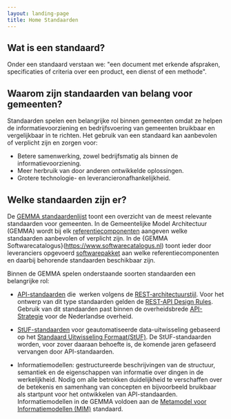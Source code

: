 ```yaml
---
layout: landing-page
title: Home Standaarden
---
```

## Wat is een standaard?
Onder een standaard verstaan we: "een document met erkende afspraken, specificaties of criteria 
over een product, een dienst of een methode". 

## Waarom zijn standaarden van belang voor gemeenten?
Standaarden spelen een belangrijke rol binnen gemeenten omdat ze helpen de informatievoorziening en bedrijfsvoering van gemeenten bruikbaar en vergelijkbaar in te richten. 
Het gebruik van een standaard kan aanbevolen of verplicht zijn en zorgen voor:
- Betere samenwerking, zowel bedrijfsmatig als binnen de informatievoorziening.
- Meer herbruik van door anderen ontwikkelde oplossingen.
- Grotere technologie- en leverancieronafhankelijkheid.

## Welke standaarden zijn er?
De [GEMMA standaardenlijst](https://www.gemmaonline.nl/index.php/GEMMA_standaardenlijst) toont een overzicht van de meest relevante standaarden voor gemeenten. 
In de Gemeentelijke Model Architectuur (GEMMA) wordt bij elk [referentiecomponenten](https://www.gemmaonline.nl/index.php/GEMMA_Referentiecomponenten) aangeven welke standaarden aanbevolen of verplicht zijn. 
In de {GEMMA Softwarecatalogus}(https://www.softwarecatalogus.nl) toont ieder door leveranciers opgevoerd [softwarepakket](https://www.softwarecatalogus.nl/pakketten) aan welke referentiecomponenten en 
daarbij behorende standaarden beschikbaar zijn. 

Binnen de GEMMA spelen onderstaande soorten standaarden een belangrijke rol:  

- [API-standaarden](API-standaarden) die  werken volgens de [REST-architectuurstijl](https://www.ics.uci.edu/~fielding/pubs/dissertation/rest_arch_style.htm). 
Voor het ontwerp van dit type standaarden gelden de [REST-API Design Rules](https://www.forumstandaardisatie.nl/open-standaarden/rest-api-design-rules ). 
Gebruik van dit standaarden past binnen de overheidsbrede [API-Strategie](https://docs.geostandaarden.nl/api/API-Strategie/) voor de Nederlandse overheid.  

- [StUF-standaarden](StUF-standaarden) voor geautomatiseerde data-uitwisseling gebaseerd op het 
[Standaard Uitwisseling Formaat(StUF)](https://www.forumstandaardisatie.nl/open-standaarden/stuf). 
De StUF-standaarden worden, voor zover daaraan behoefte is, de komende jaren gefaseerd vervangen door API-standaarden.

- Informatiemodellen: gestructureerde beschrijvingen van de structuur, semantiek en de eigenschappen van informatie over dingen in de 
werkelijkheid. Nodig om alle betrokken duidelijkheid te verschaffen over de betekenis en samenhang van concepten en bijvoorbeeld bruikbaar als startpunt voor het 
ontwikkelen van API-standaarden. Informatiemodellen in de GEMMA voldoen aan de [Metamodel voor Informatiemodellen (MIM)](https://www.forumstandaardisatie.nl/open-standaarden/mim ) standaard.
